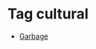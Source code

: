 <!--
title: Tag cultural
date: 2020-06-28T14:43:49.531Z
tags:
-->
# Tag cultural

 * [Garbage](96463749867.md)